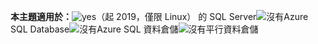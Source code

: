 <Token>**本主題適用於：**![yes](media/yes.png)（起 2019，僅限 Linux） 的 SQL Server![沒有](media/no.png)Azure SQL Database![沒有](media/no.png)Azure SQL 資料倉儲![沒有](media/no.png)平行資料倉儲 </Token>